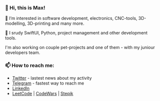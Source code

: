 ### 👋 Hi, this is Max!
👀 I’m interested in software development, electronics, CNC-tools, 3D-modelling, 3D-printing and many more.

🌱 I srudy SwiftUI, Python, project management and other development tools.

I'm also working on couple pet-projects and one of them - with my juniour developers team.
### 📫 How to reach me:
- [Twitter](https://twitter.com/immmax_25) - lastest news about my activity
- [Telegram](https://http://t.me/immmax) - fastest way to reach me
- [LinkedIn](https://www.linkedin.com/in/maxim-datskiy)
- [LeetCode](https://leetcode.com/immmax/) | [CodeWars](https://www.codewars.com/users/immmax) | [Stepik](https://stepik.org/users/525951056)

<!---
immmax/immmax is a ✨ special ✨ repository because its `README.md` (this file) appears on your GitHub profile.
You can click the Preview link to take a look at your changes.
--->

